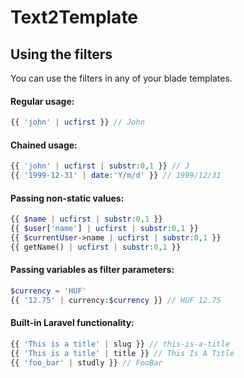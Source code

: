 # Text2Template

## Using the filters

You can use the filters in any of your blade templates.

#### Regular usage:

```php
{{ 'john' | ucfirst }} // John
```

#### Chained usage:

```php
{{ 'john' | ucfirst | substr:0,1 }} // J
{{ '1999-12-31' | date:'Y/m/d' }} // 1999/12/31
```

#### Passing non-static values:

```php
{{ $name | ucfirst | substr:0,1 }}
{{ $user['name'] | ucfirst | substr:0,1 }}
{{ $currentUser->name | ucfirst | substr:0,1 }}
{{ getName() | ucfirst | substr:0,1 }}
```

#### Passing variables as filter parameters:

```php
$currency = 'HUF'
{{ '12.75' | currency:$currency }} // HUF 12.75
```

#### Built-in Laravel functionality:

```php
{{ 'This is a title' | slug }} // this-is-a-title
{{ 'This is a title' | title }} // This Is A Title
{{ 'foo_bar' | studly }} // FooBar
```